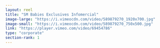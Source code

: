 ```yaml
---
layout: reel
title: "SM Babies Exclusives Infomercial"
image-large: "https://i.vimeocdn.com/video/589879270_1920x700.jpg"
image-small: "https://i.vimeocdn.com/video/589879270_750x500.jpg"
link: "https://player.vimeo.com/video/69454786"
type: "corporate"
section-rank: 1
---
```

